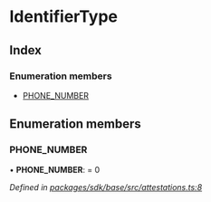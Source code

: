 # IdentifierType

## Index

### Enumeration members

* [PHONE\_NUMBER]()

## Enumeration members

### PHONE\_NUMBER

• **PHONE\_NUMBER**: = 0

_Defined in_ [_packages/sdk/base/src/attestations.ts:8_](https://github.com/celo-org/celo-monorepo/blob/master/packages/sdk/base/src/attestations.ts#L8)

